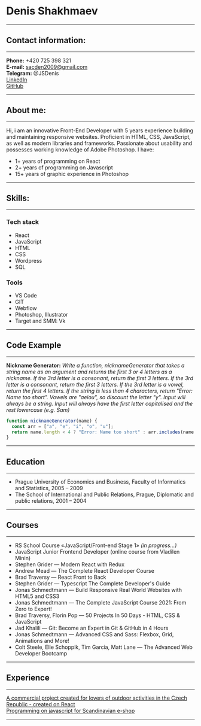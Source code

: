 # Denis Shakhmaev

---

## Contact information:

---

**Phone:** +420 725 398 321<br>
**E-mail:** sacden2009@gmail.com<br>
**Telegram:** @JSDenis<br>
[LinkedIn](https://www.linkedin.com/in/denis-shakhmaev/)<br>
[GitHub](https://github.com/sacden)<br>

---

## About me:

---

Hi, i am an innovative Front-End Developer with 5 years experience building and maintaining responsive websites.
Proficient in HTML, CSS, JavaScript, as well as modern libraries and frameworks. Passionate about usability and possesses working knowledge of Adobe Photoshop.
I have:

- 1+ years of programming on React
- 2+ years of programming on Javascript
- 15+ years of graphic experience in Photoshop

---

## Skills:

---

### Tech stack

- React
- JavaScript
- HTML
- CSS
- Wordpress
- SQL

### Tools

- VS Code
- GIT
- Webflow
- Photoshop, Illustrator
- Target and SMM: Vk

---

## Code Example

---

**Nickname Generator:** _Write a function, nicknameGenerator that takes a string name as an argument and returns the first 3 or 4 letters as a nickname. If the 3rd letter is a consonant, return the first 3 letters. If the 3rd letter is a consonant, return the first 3 letters. If the 3rd letter is a vowel, return the first 4 letters. If the string is less than 4 characters, return "Error: Name too short". Vowels are "aeiou", so discount the letter "y". Input will always be a string. Input will always have the first letter capitalised and the rest lowercase (e.g. Sam)_

```js
function nicknameGenerator(name) {
  const arr = ["a", "e", "i", "o", "u"];
  return name.length < 4 ? "Error: Name too short" : arr.includes(name.charAt(2)) ? name.split("").splice(0, 4).join("") : name.split("").splice(0, 3).join("");
}
```

---

## Education

---

- Prague University of Economics and Business, Faculty of Informatics and Statistics, 2005 – 2009
- The School of International and Public Relations, Prague, Diplomatic and public relations, 2001 – 2004

---

## Courses

---

- RS School Course «JavaScript/Front-end Stage 1» _(in progress...)_
- JavaScript Junior Frontend Developer (online course from Vladilen Minin)
- Stephen Grider — Modern React with Redux
- Andrew Mead — The Complete React Developer Course
- Brad Traversy — React Front to Back
- Stephen Grider — Typescript The Complete Developer's Guide
- Jonas Schmedtmann — Build Responsive Real World Websites with HTML5 and CSS3
- Jonas Schmedtmann — The Complete JavaScript Course 2021: From Zero to Expert!
- Brad Traversy, Florin Pop — 50 Projects In 50 Days - HTML, CSS & JavaScript
- Jad Khalili — Git: Become an Expert in Git & GitHub in 4 Hours
- Jonas Schmedtmann — Advanced CSS and Sass: Flexbox, Grid, Animations and More!
- Colt Steele, Elie Schoppik, Tim Garcia, Matt Lane — The Advanced Web Developer Bootcamp

---

## Experience

---

[A commercial project created for lovers of outdoor activities in the Czech Republic - created on React](https://sunnytrips.cz)  
[Programming on javascript for Scandinavian e-shop](Bangerhead.se)

---
